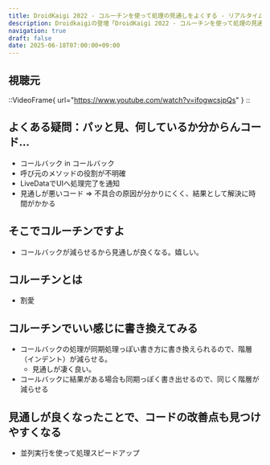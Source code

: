 ```yaml
---
title: DroidKaigi 2022 - コルーチンを使って処理の見通しをよくする - リアルタイム放送の品質を向上し、保つために | horitamon [JA] を視聴した
description: Droidkaigiの登壇「DroidKaigi 2022 - コルーチンを使って処理の見通しをよくする - リアルタイム放送の品質を向上し、保つために | horitamon [JA]」の視聴備忘録です。
navigation: true
draft: false
date: 2025-06-18T07:00:00+09:00
---
```


## 視聴元

::VideoFrame{ url="https://www.youtube.com/watch?v=ifogwcsjpQs" }
::

## よくある疑問：パッと見、何しているか分からんコード...
- コールバック in コールバック
- 呼び元のメソッドの役割が不明確
- LiveDataでUIへ処理完了を通知
- 見通しが悪いコード ⇒ 不具合の原因が分かりにくく、結果として解決に時間がかかる

## そこでコルーチンですよ
- コールバックが減らせるから見通しが良くなる。嬉しい。

## コルーチンとは
- 割愛

## コルーチンでいい感じに書き換えてみる
- コールバックの処理が同期処理っぽい書き方に書き換えられるので、階層（インデント）が減らせる。
    - 見通しが凄く良い。
- コールバックに結果がある場合も同期っぽく書き出せるので、同じく階層が減らせる

## 見通しが良くなったことで、コードの改善点も見つけやすくなる
- 並列実行を使って処理スピードアップ
